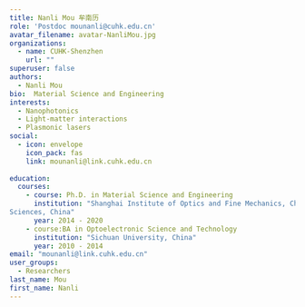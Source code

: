 ```yaml
---
title: Nanli Mou 牟南历
role: 'Postdoc mounanli@cuhk.edu.cn'
avatar_filename: avatar-NanliMou.jpg
organizations:
  - name: CUHK-Shenzhen
    url: ""
superuser: false
authors:
  - Nanli Mou
bio:  Material Science and Engineering
interests:
  - Nanophotonics
  - Light-matter interactions
  - Plasmonic lasers
social:
  - icon: envelope
    icon_pack: fas
    link: mounanli@link.cuhk.edu.cn
   
education:
  courses:
    - course: Ph.D. in Material Science and Engineering
      institution: "Shanghai Institute of Optics and Fine Mechanics, Chinese Academy of
Sciences, China"
      year: 2014 - 2020
    - course:BA in Optoelectronic Science and Technology
      institution: "Sichuan University, China"
      year: 2010 - 2014
email: "mounanli@link.cuhk.edu.cn"
user_groups:
  - Researchers
last_name: Mou
first_name: Nanli
---
```

